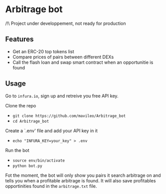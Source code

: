 # Arbitrage bot

/!\ Project under developpement, not ready for production

## Features

* Get an ERC-20 top tokens list
* Compare prices of pairs between different DEXs
* Call the flash loan and swap smart contract when an opportunitie is found

## Usage

Go to `infura.io`, sign up and retreive you free API key.

Clone the repo
* `git clone https://github.com/mavileo/Arbitrage_bot`
* `cd Arbitrage_bot`

Create a `.env' file and add your API key in it
* `echo "INFURA_KEY=your_key" > .env`

Run the bot
* `source env/bin/activate`
* `python bot.py`

Fot the moment, the bot will only show you pairs it search arbitrage on and tells you when a profitable arbitrage is found.
It will also save profitables opportinities found in the `arbitrage.txt` file.
